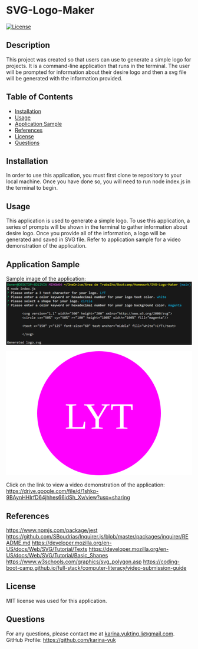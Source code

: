 # SVG-Logo-Maker

[![License](https://img.shields.io/badge/License-MIT-yellow.svg)](https://opensource.org/licenses/MIT)

## Description
This project was created so that users can use to generate a simple logo for projects. It is a command-line application that runs in the terminal. The user will be prompted for information about their desire logo and then a svg file will be generated with the information provided.

## Table of Contents
- [Installation](#installation)
- [Usage](#usage)
- [Application Sample](#application-sample)
- [References](#References)
- [License](#license)
- [Questions](#questions)

## Installation
In order to use this application, you must first clone te repository to your local machine. Once you have done so, you will need to run node index.js in the terminal to begin.

## Usage
This application is used to generate a simple logo. To use this application, a series of prompts will be shown in the terminal to gather information about desire logo. Once you provide all of the information, a logo will be generated and saved in SVG file. Refer to application sample for a video demonstration of the application.

## Application Sample
Sample image of the application:
<img src="./images/Sample app.png">

<img src="./examples/logo.svg">


Click on the link to view a video demonstration of the application:
https://drive.google.com/file/d/1shkp-9BAynHHIrfD64jhhes66idSh_Xv/view?usp=sharing


## References
https://www.npmjs.com/package/jest
https://github.com/SBoudrias/Inquirer.js/blob/master/packages/inquirer/README.md
https://developer.mozilla.org/en-US/docs/Web/SVG/Tutorial/Texts
https://developer.mozilla.org/en-US/docs/Web/SVG/Tutorial/Basic_Shapes
https://www.w3schools.com/graphics/svg_polygon.asp
https://coding-boot-camp.github.io/full-stack/computer-literacy/video-submission-guide


## License

MIT license was used for this application.

## Questions
For any questions, please contact me at <karina.yukting.li@gmail.com>.
GitHub Profile: https://github.com/karina-yuk